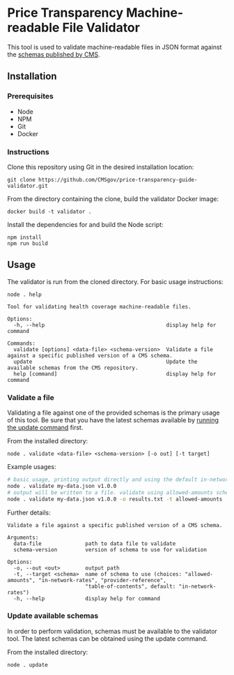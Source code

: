 # Price Transparency Machine-readable File Validator

This tool is used to validate machine-readable files in JSON format against the [schemas published by CMS](https://github.com/CMSgov/price-transparency-guide).

## Installation

### Prerequisites

- Node
- NPM
- Git
- Docker

### Instructions

Clone this repository using Git in the desired installation location:

```
git clone https://github.com/CMSgov/price-transparency-guide-validator.git
```

From the directory containing the clone, build the validator Docker image:

```
docker build -t validator .
```

Install the dependencies for and build the Node script:

```
npm install
npm run build
```

## Usage

The validator is run from the cloned directory. For basic usage instructions:

```
node . help
```

```
Tool for validating health coverage machine-readable files.

Options:
  -h, --help                                       display help for command

Commands:
  validate [options] <data-file> <schema-version>  Validate a file against a specific published version of a CMS schema.
  update                                           Update the available schemas from the CMS repository.
  help [command]                                   display help for command
```

### Validate a file

Validating a file against one of the provided schemas is the primary usage of this tool. Be sure that you have the latest schemas available by [running the update command](#update-available-schemas) first.

From the installed directory:

```
node . validate <data-file> <schema-version> [-o out] [-t target]
```

Example usages:

```bash
# basic usage, printing output directly and using the default in-network-rates schema
node . validate my-data.json v1.0.0
# output will be written to a file. validate using allowed-amounts schema
node . validate my-data.json v1.0.0 -o results.txt -t allowed-amounts
```

Further details:

```
Validate a file against a specific published version of a CMS schema.

Arguments:
  data-file              path to data file to validate
  schema-version         version of schema to use for validation

Options:
  -o, --out <out>        output path
  -t, --target <schema>  name of schema to use (choices: "allowed-amounts", "in-network-rates", "provider-reference",
                         "table-of-contents", default: "in-network-rates")
  -h, --help             display help for command
```

### Update available schemas

In order to perform validation, schemas must be available to the validator tool. The latest schemas can be obtained using the update command.

From the installed directory:

```
node . update
```

